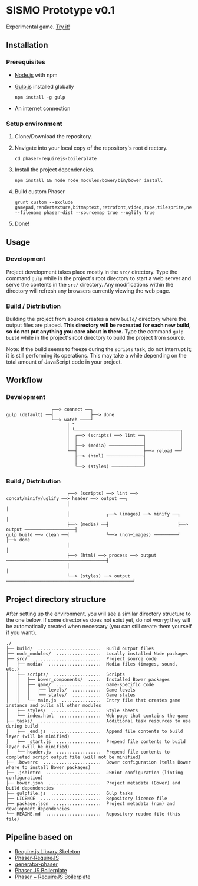 # SISMO Prototype v0.1

Experimental game. [Try it!](http://acemir.github.io/sismo-game)

## Installation

### Prerequisites

* [Node.js](http://nodejs.org) with npm

* [Gulp.js](http://gulpjs.com) installed globally

    ```
    npm install -g gulp
    ```

* An internet connection

### Setup environment

1. Clone/Download the repository.

2. Navigate into your local copy of the repository's root directory.

    ```
    cd phaser-requirejs-boilerplate
    ```

3. Install the project dependencies.

    ```
    npm install && node node_modules/bower/bin/bower install
    ```

4. Build custom Phaser

    ```
    grunt custom --exclude gamepad,rendertexture,bitmaptext,retrofont,video,rope,tilesprite,net,debug,ninja,creature,p2,tilemaps,particles --filename phaser-dist --sourcemap true --uglify true
    ```

5. Done!


## Usage

### Development

Project development takes place mostly in the `src/` directory. Type the command
`gulp` while in the project's root directory to start a web server and serve the
contents in the `src/` directory. Any modifications within the directory will
refresh any browsers currently viewing the web page.

### Build / Distribution

Building the project from source creates a new `build/` directory where the
output files are placed. **This directory will be recreated for each new build,
so do not put anything you care about in there.** Type the command `gulp build`
while in the project's root directory to build the project from source.

Note: If the build seems to freeze during the `scripts` task, do not interrupt
it; it is still performing its operations. This may take a while depending on
the total amount of JavaScript code in your project.


## Workflow

### Development

```
                 ┌──> connect ──┐
gulp (default) ──┤              ├──> done
                 └──> watch ────┘
                       │ ^
                       │ └────────────────────────────────────────┐
                       │  ┌──> (scripts) ──> lint ──┐             │
                       │  │                         │             │
                       │  ├──> (media) ─────────────┤             │
                       └──┤                         ├──> reload ──┘
                          ├──> (html) ──────────────┤
                          │                         │
                          └──> (styles) ────────────┘
```

### Build / Distribution

```
                       ┌──> (scripts) ──> lint ──> concat/minify/uglify ──> header ──> output ──┐
                       │                                                                        │
                       │              ┌──> (images) ──> minify ──┐                              │
                       ├──> (media) ──┤                          ├──> output ───────────────────┤
gulp build ──> clean ──┤              └──> (non─images) ─────────┘                              ├──> done
                       │                                                                        │
                       ├──> (html) ──> process ──> output ──────────────────────────────────────┤
                       │                                                                        │
                       └──> (styles) ──> output ────────────────────────────────────────────────┘
```


## Project directory structure

After setting up the environment, you will see a similar directory structure to
the one below. If some directories does not exist yet, do not worry; they will
be automatically created when necessary (you can still create them yourself if
you want).

```
./
├── build/  ........................  Build output files
├── node_modules/  .................  Locally installed Node packages
├── src/  ..........................  Project source code
│   ├── media/  ....................  Media files (images, sound, etc.)
│   ├── scripts/  ..................  Scripts
│   │   ├── bower_components/  .....  Installed Bower packages
│   │   ├── game/  .................  Game-specific code
│   │   │   ├── levels/  ...........  Game levels
│   │   │   └── states/  ...........  Game states
│   │   └── main.js  ...............  Entry file that creates game instance and pulls all other modules
│   ├── styles/  ...................  Style sheets
│   └── index.html  ................  Web page that contains the game
├── tasks/  ........................  Additional task resources to use during build
│   ├── _end.js  ...................  Append file contents to build layer (will be minified)
│   ├── _start.js  .................  Prepend file contents to build layer (will be minified)
│   └── header.js  .................  Prepend file contents to completed script output file (will not be minified)
├── .bowerrc  ......................  Bower configuration (tells Bower where to install Bower packages)
├── .jshintrc  .....................  JSHint configuration (linting configuration)
├── bower.json  ....................  Project metadata (Bower) and build dependencies
├── gulpfile.js  ...................  Gulp tasks
├── LICENCE  .......................  Repository licence file
├── package.json  ..................  Project metadata (npm) and development dependencies
└── README.md  .....................  Repository readme file (this file)
```


## Pipeline based on

* [Require.js Library Skeleton](https://github.com/sahat/requirejs-library)
* [Phaser-RequireJS](https://github.com/photonstorm/phaser/tree/master/resources/Project%20Templates/RequireJS)
* [generator-phaser](https://github.com/julien/generator-phaser)
* [Phaser JS Boilerplate](https://github.com/luizbills/phaser-boilerplate)
* [Phaser + RequireJS Boilerplate](https://github.com/chessmasterhong/phaser-requirejs-boilerplate)

<!-- ## Licence

Released under the [MIT Licence](LICENCE). -->

